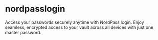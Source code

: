 # nordpasslogin
Access your passwords securely anytime with NordPass login. Enjoy seamless, encrypted access to your vault across all devices with just one master password.
